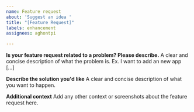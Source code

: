 ```yaml
---
name: Feature request
about: 'Suggest an idea '
title: "[Feature Request]"
labels: enhancement
assignees: aghontpi

---
```


**Is your feature request related to a problem? Please describe.**
A clear and concise description of what the problem is. Ex. I want to add an new app [...]

**Describe the solution you'd like**
A clear and concise description of what you want to happen.

**Additional context**
Add any other context or screenshots about the feature request here.
